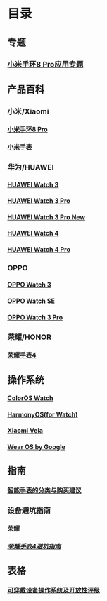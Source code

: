 # 目录

## 专题

### [小米手环8 Pro应用专题](./special_topics/xmsmartband8pro_apps)

## 产品百科

### 小米/Xiaomi

#### [小米手环8 Pro](./products_wiki/XiaomiSmartBand8Pro.md)

#### [小米手表](./products_wiki/XiaomiWatch.md)

### 华为/HUAWEI

#### [HUAWEI Watch 3](./products_wiki/HUAWEIwatch3.md)

#### [HUAWEI Watch 3 Pro](./products_wiki/HUAWEIwatch3pro.md)

#### [HUAWEI Watch 3 Pro New](./products_wiki/HUAWEIwatch3pronew.md)

#### [HUAWEI Watch 4](./products_wiki/HUAWEIWatch4.md)

#### [HUAWEI Watch 4 Pro](./products_wiki/HUAWEIWatch4Pro.md)

### OPPO

#### [OPPO Watch 3](./products_wiki/OPPOwatch3.md)

#### [OPPO Watch SE](./products_wiki/OPPOwatchse.md)

#### [OPPO Watch 3 Pro](./products_wiki/OPPOwatch3pro.md)

### 荣耀/HONOR

#### [荣耀手表4](./products_wiki/HONORwatch4.md)

## 操作系统

#### [ColorOS Watch](./OS_wiki/ColorOSWatch.md)

#### [HarmonyOS(for Watch)](./OS_wiki/HarmonyOS(Watch).md)

#### [Xiaomi Vela](./OS_wiki/XiaomiVela.md)

#### [Wear OS by Google](./OS_wiki/WearOSbyGoogle.md)

## 指南

#### [智能手表的分类与购买建议](./guides/%E6%99%BA%E8%83%BD%E6%89%8B%E8%A1%A8%E7%9A%84%E5%88%86%E7%B1%BB%E5%8F%8A%E8%B4%AD%E4%B9%B0%E6%8C%87%E5%8D%97.md)

### 设备避坑指南

#### 荣耀

##### [荣耀手表4避坑指南](./guides/%E8%AE%BE%E5%A4%87%E8%B4%AD%E4%B9%B0%E9%A1%BB%E7%9F%A5/HonorWatch4%E9%81%BF%E5%9D%91%E6%8C%87%E5%8D%97.md)

## 表格

#### [可穿戴设备操作系统及开放性评级](./Sheets/WearableOS.md)
